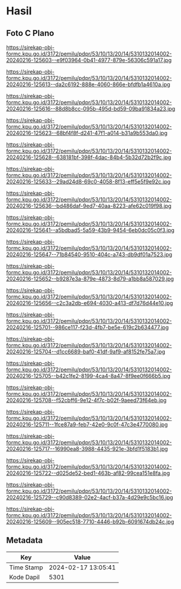 # Hasil

## Foto C Plano

https://sirekap-obj-formc.kpu.go.id/3172/pemilu/pdpr/53/10/13/20/14/5310132014002-20240216-125603--e9f03964-0b41-4977-879e-56306c591a17.jpg

https://sirekap-obj-formc.kpu.go.id/3172/pemilu/pdpr/53/10/13/20/14/5310132014002-20240216-125613--da2c6192-888e-4060-866e-bfdfb1a4610a.jpg

https://sirekap-obj-formc.kpu.go.id/3172/pemilu/pdpr/53/10/13/20/14/5310132014002-20240216-125616--88d8b8cc-095b-495d-bd59-09ba91834a23.jpg

https://sirekap-obj-formc.kpu.go.id/3172/pemilu/pdpr/53/10/13/20/14/5310132014002-20240216-125623--68bf4f8f-d241-47f1-a014-b31a9b553da0.jpg

https://sirekap-obj-formc.kpu.go.id/3172/pemilu/pdpr/53/10/13/20/14/5310132014002-20240216-125628--638181bf-398f-4dac-84b4-5b32d72b2f9c.jpg

https://sirekap-obj-formc.kpu.go.id/3172/pemilu/pdpr/53/10/13/20/14/5310132014002-20240216-125633--29ad24d8-69c0-4058-8f13-eff5e5f9e92c.jpg

https://sirekap-obj-formc.kpu.go.id/3172/pemilu/pdpr/53/10/13/20/14/5310132014002-20240216-125636--bd486daf-9ed7-40aa-8223-afe62c019f98.jpg

https://sirekap-obj-formc.kpu.go.id/3172/pemilu/pdpr/53/10/13/20/14/5310132014002-20240216-125641--a5bdbad5-5a59-43b9-9454-6eb0dc05c0f3.jpg

https://sirekap-obj-formc.kpu.go.id/3172/pemilu/pdpr/53/10/13/20/14/5310132014002-20240216-125647--71b84540-9510-404c-a743-db9df01a7523.jpg

https://sirekap-obj-formc.kpu.go.id/3172/pemilu/pdpr/53/10/13/20/14/5310132014002-20240216-125652--b9287e3a-879e-4873-8d79-a1bb8a587029.jpg

https://sirekap-obj-formc.kpu.go.id/3172/pemilu/pdpr/53/10/13/20/14/5310132014002-20240216-125656--c2c3a2db-e694-4030-a413-df7d76d44e10.jpg

https://sirekap-obj-formc.kpu.go.id/3172/pemilu/pdpr/53/10/13/20/14/5310132014002-20240216-125701--986ce117-f23d-4fb7-be5e-619c2b634477.jpg

https://sirekap-obj-formc.kpu.go.id/3172/pemilu/pdpr/53/10/13/20/14/5310132014002-20240216-125704--d1cc6689-baf0-41df-9af9-af8152fe75a7.jpg

https://sirekap-obj-formc.kpu.go.id/3172/pemilu/pdpr/53/10/13/20/14/5310132014002-20240216-125705--b42c1fe2-8199-4ca4-8a47-8f9ee0f666b5.jpg

https://sirekap-obj-formc.kpu.go.id/3172/pemilu/pdpr/53/10/13/20/14/5310132014002-20240216-125708--f52cbff6-9e12-4f7c-b02f-9aeed73f64eb.jpg

https://sirekap-obj-formc.kpu.go.id/3172/pemilu/pdpr/53/10/13/20/14/5310132014002-20240216-125711--1fce87a9-feb7-42e0-9c0f-47c3e4770080.jpg

https://sirekap-obj-formc.kpu.go.id/3172/pemilu/pdpr/53/10/13/20/14/5310132014002-20240216-125717--16990ea8-3988-4435-921e-3bfd1f5183b1.jpg

https://sirekap-obj-formc.kpu.go.id/3172/pemilu/pdpr/53/10/13/20/14/5310132014002-20240216-125722--d025de52-bed1-463b-af82-99cea151e8fa.jpg

https://sirekap-obj-formc.kpu.go.id/3172/pemilu/pdpr/53/10/13/20/14/5310132014002-20240216-125729--c90d8389-02e2-4acf-b37a-4d29e9c5bc16.jpg

https://sirekap-obj-formc.kpu.go.id/3172/pemilu/pdpr/53/10/13/20/14/5310132014002-20240216-125609--905ec518-7710-4446-b92b-6091674db24c.jpg


## Metadata

| Key        | Value               |
| ---------- | ------------------- |
| Time Stamp | 2024-02-17 13:05:41 |
| Kode Dapil | 5301                |



